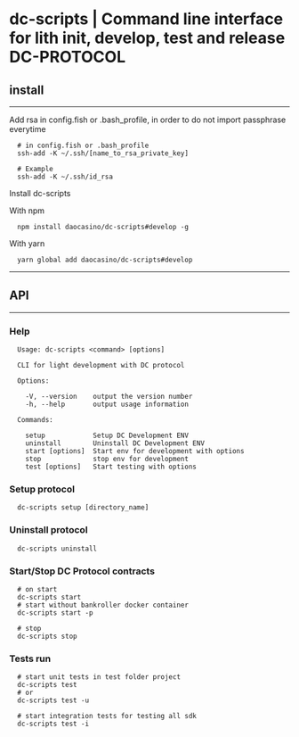 # dc-scripts | Command line interface for lith init, develop, test and release DC-PROTOCOL

## install
___
Add rsa in config.fish or .bash_profile, in order to do not import passphrase everytime
```shell
  # in config.fish or .bash_profile
  ssh-add -K ~/.ssh/[name_to_rsa_private_key]

  # Example
  ssh-add -K ~/.ssh/id_rsa
```
Install dc-scripts

With npm
```shell
  npm install daocasino/dc-scripts#develop -g
```
With yarn
```shell
  yarn global add daocasino/dc-scripts#develop
```
___
## API
___
### Help
```shell
  Usage: dc-scripts <command> [options]

  CLI for light development with DC protocol

  Options:

    -V, --version    output the version number
    -h, --help       output usage information

  Commands:

    setup            Setup DC Development ENV
    uninstall        Uninstall DC Development ENV
    start [options]  Start env for development with options
    stop             stop env for development
    test [options]   Start testing with options
```

### Setup protocol
```shell
  dc-scripts setup [directory_name]
```
### Uninstall protocol
```shell
  dc-scripts uninstall
```
### Start/Stop DC Protocol contracts
```shell
  # on start
  dc-scripts start
  # start without bankroller docker container
  dc-scripts start -p

  # stop
  dc-scripts stop
```
### Tests run
```shell
  # start unit tests in test folder project
  dc-scripts test
  # or
  dc-scripts test -u

  # start integration tests for testing all sdk
  dc-scripts test -i
```